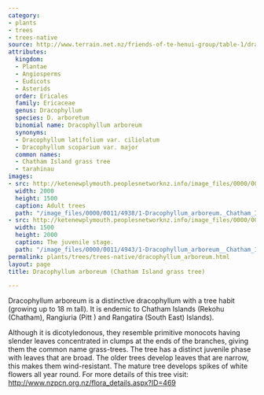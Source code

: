 ```yaml
---
category:
- plants
- trees
- trees-native
source: http://www.terrain.net.nz/friends-of-te-henui-group/table-1/dracophyllum-arboretum-chatham-island-grass-tree.html
attributes:
  kingdom:
  - Plantae
  - Angiosperms
  - Eudicots
  - Asterids
  order: Ericales
  family: Ericaceae
  genus: Dracophyllum
  species: D. arboretum
  binomial name: Dracophyllum arboreum
  synonyms:
  - Dracophyllum latifolium var. ciliolatum
  - Dracophyllum scoparium var. major
  common names:
  - Chatham Island grass tree
  - tarahinau
images:
- src: http://ketenewplymouth.peoplesnetworknz.info/image_files/0000/0011/4938/1-Dracophyllum_arboreum._Chatham_Islands__March_2017._Chatham_Islands__March_2017.jpg
  width: 2000
  height: 1500
  caption: Adult trees
  path: "/image_files/0000/0011/4938/1-Dracophyllum_arboreum._Chatham_Islands__March_2017._Chatham_Islands__March_2017.jpg"
- src: http://ketenewplymouth.peoplesnetworknz.info/image_files/0000/0011/4943/1-Dracophyllum_arboreum__Chatham_Island_grass_tree__._Chatham_Island__March_2017.jpg
  width: 1500
  height: 2000
  caption: The juvenile stage.
  path: "/image_files/0000/0011/4943/1-Dracophyllum_arboreum__Chatham_Island_grass_tree__._Chatham_Island__March_2017.jpg"
permalink: plants/trees/trees-native/dracophyllum_arboreum.html
layout: page
title: Dracophyllum arboreum (Chatham Island grass tree)

---
```

Dracophyllum arboreum is a distinctive dracophyllum with a tree habit (growing up to 18 m tall). It is endemic to Chatham Islands (Rekohu (Chatham), Rangiuria (Pitt ) and Rangatira (South East) Islands). 

Although it is dicotyledonous, they resemble primitive monocots having slender leaves concentrated in clumps at the ends of the branches, giving them the common name grass-trees.
The tree has a distinct juvenile phase with leaves that are broad. The older trees develop leaves that are narrow, this makes them wind-resistant.
The mature tree develops spikes of white flowers all year round.
For more details of this tree visit: <a href="http://www.nzpcn.org.nz/flora_details.aspx?ID=469" target="_blank">http://www.nzpcn.org.nz/flora_details.aspx?ID=469</a>
